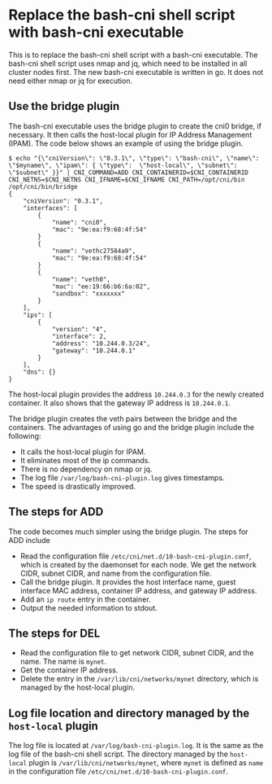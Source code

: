 # Replace the bash-cni shell script with bash-cni executable

This is to replace the bash-cni shell script with a bash-cni executable. The bash-cni shell script uses nmap and jq,
which need to be installed in all cluster nodes first. The new bash-cni executable is written in go. It does not
need either nmap or jq for execution.

## Use the bridge plugin

The bash-cni executable uses the bridge plugin to create the cni0 bridge, if necessary. It then calls the
host-local plugin for IP Address Management (IPAM). The code below shows an example of using the bridge
plugin.

```
$ echo "{\"cniVersion\": \"0.3.1\", \"type\": \"bash-cni\", \"name\": \"$myname\", \"ipam\": { \"type\":  \"host-local\", \"subnet\": \"$subnet\" }}" | CNI_COMMAND=ADD CNI_CONTAINERID=$CNI_CONTAINERID CNI_NETNS=$CNI_NETNS CNI_IFNAME=$CNI_IFNAME CNI_PATH=/opt/cni/bin /opt/cni/bin/bridge
{
    "cniVersion": "0.3.1",
    "interfaces": [
        {
            "name": "cni0",
            "mac": "9e:ea:f9:68:4f:54"
        }
        {
            "name": "vethc27584a9",
            "mac": "9e:ea:f9:68:4f:54"
        }
        {
            "name": "veth0",
            "mac": "ee:19:66:b6:6a:02",
            "sandbox": "xxxxxxx"
        }
    ],
    "ips": [
        {
            "version": "4",
            "interface": 2,
            "address": "10.244.0.3/24",
            "gateway": "10.244.0.1"
        }
    ],
    "dns": {}
}
```

The host-local plugin provides the address `10.244.0.3` for the newly created container. It also shows that
the gateway IP address is `10.244.0.1`.

The bridge plugin creates the veth pairs between the bridge and the containers. The advantages of using go and the bridge plugin include the following:
- It calls the host-local plugin for IPAM.
- It eliminates most of the ip commands.
- There is no dependency on nmap or jq.
- The log file `/var/log/bash-cni-plugin.log` gives timestamps.
- The speed is drastically improved.

## The steps for ADD

The code becomes much simpler using the bridge plugin. The steps for ADD include
- Read the configuration file `/etc/cni/net.d/10-bash-cni-plugin.conf`, which is created by the daemonset for each node. We get the network CIDR, subnet CIDR, and name from the configuration file.
- Call the bridge plugin. It provides the host interface name, guest interface MAC address, container IP address, and gateway IP address.
- Add an `ip route` entry in the container.
- Output the needed information to stdout.

## The steps for DEL

- Read the configuration file to get network CIDR, subnet CIDR, and the name. The name is `mynet`.
- Get the container IP address.
- Delete the entry in the `/var/lib/cni/networks/mynet` directory, which is managed by the host-local plugin.

## Log file location and directory managed by the `host-local` plugin

The log file is located at `/var/log/bash-cni-plugin.log`. It is the same as the log file of the bash-cni shell script. 
The directory managed by the `host-local` plugin is `/var/lib/cni/networks/mynet`, where `mynet` is defined as `name` in the configuration file
`/etc/cni/net.d/10-bash-cni-plugin.conf`.
